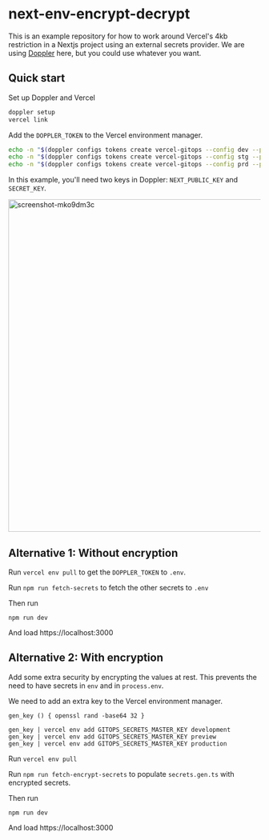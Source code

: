 # next-env-encrypt-decrypt

This is an example repository for how to work around Vercel's 4kb restriction in a Nextjs project using an external secrets provider. We are using [Doppler](https://doppler.com/) here, but you could use whatever you want.

## Quick start

Set up Doppler and Vercel

```bash
doppler setup
vercel link
```

Add the `DOPPLER_TOKEN` to the Vercel environment manager.

```bash
echo -n "$(doppler configs tokens create vercel-gitops --config dev --plain)" | vercel env add DOPPLER_TOKEN development
echo -n "$(doppler configs tokens create vercel-gitops --config stg --plain)" | vercel env add DOPPLER_TOKEN preview
echo -n "$(doppler configs tokens create vercel-gitops --config prd --plain)" | vercel env add DOPPLER_TOKEN production
```

In this example, you'll need two keys in Doppler: `NEXT_PUBLIC_KEY` and `SECRET_KEY`.

<img width="665" alt="screenshot-mko9dm3c" src="https://user-images.githubusercontent.com/10865165/175525864-a102b549-71c2-4dd6-ad1b-5e4e6c60e3fb.png">

## Alternative 1: Without encryption

Run `vercel env pull` to get the `DOPPLER_TOKEN` to `.env`.

Run `npm run fetch-secrets` to fetch the other secrets to `.env`

Then run

```
npm run dev
```

And load https://localhost:3000

## Alternative 2: With encryption

Add some extra security by encrypting the values at rest. This prevents the need to have secrets in `env` and in `process.env`.

We need to add an extra key to the Vercel environment manager.

```
gen_key () { openssl rand -base64 32 }

gen_key | vercel env add GITOPS_SECRETS_MASTER_KEY development
gen_key | vercel env add GITOPS_SECRETS_MASTER_KEY preview
gen_key | vercel env add GITOPS_SECRETS_MASTER_KEY production
```

Run `vercel env pull`

Run `npm run fetch-encrypt-secrets` to populate `secrets.gen.ts` with encrypted secrets.

Then run

```
npm run dev
```

And load https://localhost:3000
